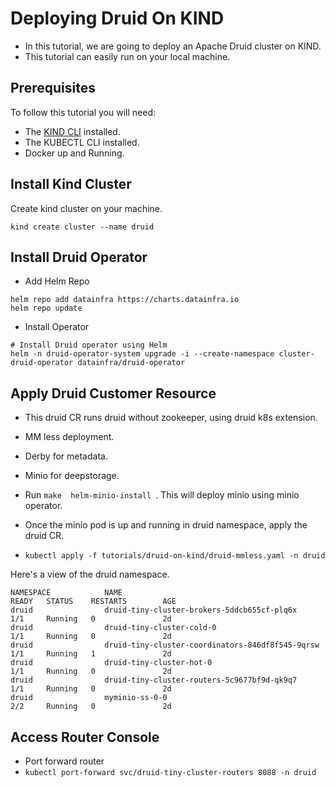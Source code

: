<!--
  ~ Licensed to the Apache Software Foundation (ASF) under one
  ~ or more contributor license agreements.  See the NOTICE file
  ~ distributed with this work for additional information
  ~ regarding copyright ownership.  The ASF licenses this file
  ~ to you under the Apache License, Version 2.0 (the
  ~ "License"); you may not use this file except in compliance
  ~ with the License.  You may obtain a copy of the License at
  ~
  ~   http://www.apache.org/licenses/LICENSE-2.0
  ~
  ~ Unless required by applicable law or agreed to in writing,
  ~ software distributed under the License is distributed on an
  ~ "AS IS" BASIS, WITHOUT WARRANTIES OR CONDITIONS OF ANY
  ~ KIND, either express or implied.  See the License for the
  ~ specific language governing permissions and limitations
  ~ under the License.
  -->

# Deploying Druid On KIND

- In this tutorial, we are going to deploy an Apache Druid cluster on KIND.
- This tutorial can easily run on your local machine.

## Prerequisites
To follow this tutorial you will need:

- The [KIND CLI](https://kind.sigs.k8s.io/) installed.
- The KUBECTL CLI installed.
- Docker up and Running.

## Install Kind Cluster
Create kind cluster on your machine.

```kind create cluster --name druid```

## Install Druid Operator

- Add Helm Repo
```
helm repo add datainfra https://charts.datainfra.io
helm repo update
```

- Install Operator 
```
# Install Druid operator using Helm
helm -n druid-operator-system upgrade -i --create-namespace cluster-druid-operator datainfra/druid-operator
```

## Apply Druid Customer Resource

- This druid CR runs druid without zookeeper, using druid k8s extension.
- MM less deployment.
- Derby for metadata.
- Minio for deepstorage.

- Run ```make  helm-minio-install ```. This will deploy minio using minio operator.

- Once the minio pod is up and running in druid namespace, apply the druid CR.
- ```kubectl apply -f tutorials/druid-on-kind/druid-mmless.yaml -n druid```

Here's a view of the druid namespace.

```
NAMESPACE            NAME                                               READY   STATUS    RESTARTS        AGE
druid                druid-tiny-cluster-brokers-5ddcb655cf-plq6x        1/1     Running   0               2d
druid                druid-tiny-cluster-cold-0                          1/1     Running   0               2d
druid                druid-tiny-cluster-coordinators-846df8f545-9qrsw   1/1     Running   1               2d
druid                druid-tiny-cluster-hot-0                           1/1     Running   0               2d
druid                druid-tiny-cluster-routers-5c9677bf9d-qk9q7        1/1     Running   0               2d
druid                myminio-ss-0-0                                     2/2     Running   0               2d

```

## Access Router Console

- Port forward router
- ```kubectl port-forward svc/druid-tiny-cluster-routers 8088 -n druid```
